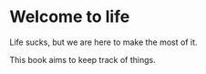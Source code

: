 # Welcome to life

Life sucks, but we are here to make the most of it.

This book aims to keep track of things.
